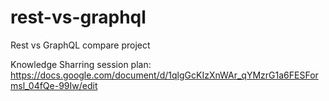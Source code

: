 # rest-vs-graphql
Rest vs GraphQL compare project

Knowledge Sharring session plan: https://docs.google.com/document/d/1qlgGcKIzXnWAr_qYMzrG1a6FESFormsl_04fQe-99Iw/edit
